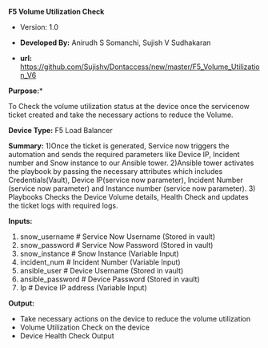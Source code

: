 
**F5 Volume Utilization Check**

- Version: 1.0
- **Developed By:** Anirudh S Somanchi, Sujish V Sudhakaran

- **url:** https://github.com/Sujishv/Dontaccess/new/master/F5_Volume_Utilization_V6

**Purpose:***

To Check the volume utilization status at the device once the servicenow ticket created and take the necessary actions to reduce the Volume. 

**Device Type:** F5 Load Balancer


**Summary:**
1)Once the ticket is generated, Service now triggers the automation and sends the required parameters like Device IP, Incident number and Snow instance to our Ansible tower.
2)Ansible tower activates the playbook by passing the necessary attributes which includes Credentials(Vault), Device IP(service now parameter), Incident Number (service now parameter) and Instance number (service now parameter).
3) Playbooks Checks the Device Volume details, Health Check and updates the ticket logs with required logs.

**Inputs:**

1. snow_username  # Service Now Username (Stored in vault)
2. snow_password  # Service Now Password (Stored in vault)
3. snow_instance  # Snow Instance    (Variable Input)
4. incident_num  # Incident Number   (Variable Input)
5. ansible_user   # Device Username   (Stored in vault)
6. ansible_password  # Device Password (Stored in vault)
7. Ip 		# Device IP address    (Variable Input)

**Output:**

* Take necessary actions on the device to reduce the volume utilization 
* Volume Utilization Check on the device
* Device Health Check Output 
